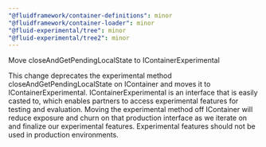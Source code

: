 ```yaml
---
"@fluidframework/container-definitions": minor
"@fluidframework/container-loader": minor
"@fluid-experimental/tree": minor
"@fluid-experimental/tree2": minor
---
```


Move closeAndGetPendingLocalState to IContainerExperimental

This change deprecates the experimental method closeAndGetPendingLocalState on IContainer and moves it to IContainerExperimental.
IContainerExperimental is an interface that is easily casted to, which enables partners to access experimental features for testing and evaluation.
Moving the experimental method off IContainer will reduce exposure and churn on that production interface as we iterate on and finalize our experimental features.
Experimental features should not be used in production environments.
